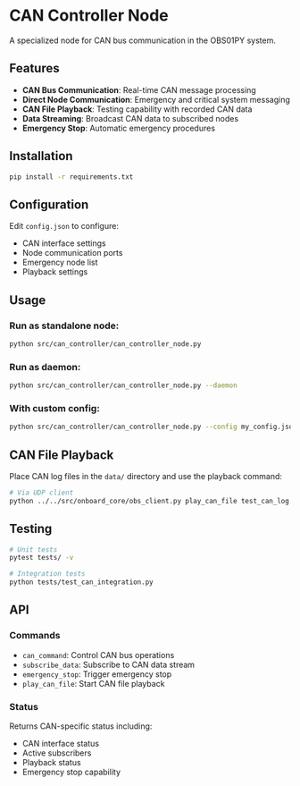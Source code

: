 # CAN Controller Node

A specialized node for CAN bus communication in the OBS01PY system.

## Features

- **CAN Bus Communication**: Real-time CAN message processing
- **Direct Node Communication**: Emergency and critical system messaging
- **CAN File Playback**: Testing capability with recorded CAN data
- **Data Streaming**: Broadcast CAN data to subscribed nodes
- **Emergency Stop**: Automatic emergency procedures

## Installation

```bash
pip install -r requirements.txt
```

## Configuration

Edit `config.json` to configure:
- CAN interface settings
- Node communication ports
- Emergency node list
- Playback settings

## Usage

### Run as standalone node:
```bash
python src/can_controller/can_controller_node.py
```

### Run as daemon:
```bash
python src/can_controller/can_controller_node.py --daemon
```

### With custom config:
```bash
python src/can_controller/can_controller_node.py --config my_config.json
```

## CAN File Playback

Place CAN log files in the `data/` directory and use the playback command:

```bash
# Via UDP client
python ../../src/onboard_core/obs_client.py play_can_file test_can_log.txt
```

## Testing

```bash
# Unit tests
pytest tests/ -v

# Integration tests
python tests/test_can_integration.py
```

## API

### Commands
- `can_command`: Control CAN bus operations
- `subscribe_data`: Subscribe to CAN data stream
- `emergency_stop`: Trigger emergency stop
- `play_can_file`: Start CAN file playback

### Status
Returns CAN-specific status including:
- CAN interface status
- Active subscribers
- Playback status
- Emergency stop capability